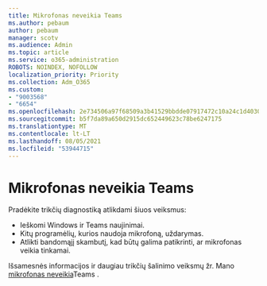 ```yaml
---
title: Mikrofonas neveikia Teams
ms.author: pebaum
author: pebaum
manager: scotv
ms.audience: Admin
ms.topic: article
ms.service: o365-administration
ROBOTS: NOINDEX, NOFOLLOW
localization_priority: Priority
ms.collection: Adm_O365
ms.custom:
- "9003568"
- "6654"
ms.openlocfilehash: 2e734506a97f68509a3b41529bbdde07917472c10a24c1d40305fdad7feff41a
ms.sourcegitcommit: b5f7da89a650d2915dc652449623c78be6247175
ms.translationtype: MT
ms.contentlocale: lt-LT
ms.lasthandoff: 08/05/2021
ms.locfileid: "53944715"
---
```

# <a name="microphone-isnt-working-in-teams"></a>Mikrofonas neveikia Teams

Pradėkite trikčių diagnostiką atlikdami šiuos veiksmus:

- Ieškomi Windows ir Teams naujinimai.
- Kitų programėlių, kurios naudoja mikrofoną, uždarymas.
- Atlikti bandomąjį skambutį, kad būtų galima patikrinti, ar mikrofonas veikia tinkamai.

Išsamesnės informacijos ir daugiau trikčių šalinimo veiksmų žr. Mano [mikrofonas neveikia](https://support.microsoft.com/office/666d1123-9dd0-4a31-ad2e-a758b204f33a)Teams .
